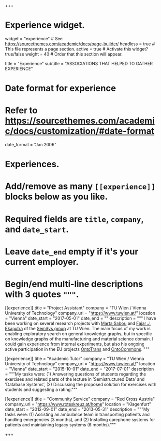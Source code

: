 +++
# Experience widget.
widget = "experience"  # See https://sourcethemes.com/academic/docs/page-builder/
headless = true  # This file represents a page section.
active = true  # Activate this widget? true/false
weight = 40  # Order that this section will appear.

title = "Experience"
subtitle = "ASSOCIATIONS THAT HELPED TO GATHER EXPERIENCE"

# Date format for experience
#   Refer to https://sourcethemes.com/academic/docs/customization/#date-format
date_format = "Jan 2006"

# Experiences.
#   Add/remove as many `[[experience]]` blocks below as you like.
#   Required fields are `title`, `company`, and `date_start`.
#   Leave `date_end` empty if it's your current employer.
#   Begin/end multi-line descriptions with 3 quotes `"""`.
[[experience]]
  title = "Project Assistant"
  company = "TU Wien / Vienna University of Technology"
  company_url = "https://www.tuwien.at/"
  location = "Vienna"
  date_start = "2017-05-01"
  date_end = ""
  description = """
I have been working on several research projects with [Marta Sabou](https://martasabou.wordpress.com/) and [Fajar J. Ekaputra](http://juang.id/) of the [SemSys group](http://semsys.ifs.tuwien.ac.at/) at TU Wien. The main focus of my work is enabling exploratory search on general knowledge graphs, but in specific on knowledge graphs of the manufacturing and material science domain. I could gain experience from internal experiments, but also his ongoing active participation in the EU projects [OntoTrans](https://ontotrans.eu/) and [OntoCommons](https://ontocommons.eu/).
  """

[[experience]]
  title = "Academic Tutor"
  company = "TU Wien / Vienna University of Technology"
  company_url = "https://www.tuwien.at/"
  location = "Vienna"
  date_start = "2015-10-01"
  date_end = "2017-07-01"
  description = """My tasks were: (1) Answering questions of students regarding the exercises and related parts of the lecture in
’Semistructured Data’ and ’Database Systems’, (2) Discussing the proposed solution for exercises with students and suggesting a rating."""

[[experience]]
  title = "Community Service"
  company = "Red Cross Austria"
  company_url = "https://www.roteskreuz.at/home"
  location = "Klagenfurt"
  date_start = "2012-09-01"
  date_end = "2013-05-31"
  description = """My tasks were: (1) Assisting an ambulance team in transporting patients and handling emergencies (3 months),
  and (2) Installing carephone systems for patients and maintaining legacy systems (6 months)."""

+++
